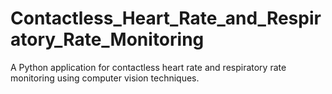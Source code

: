 # Contactless_Heart_Rate_and_Respiratory_Rate_Monitoring
A Python application for contactless heart rate and respiratory rate monitoring using computer vision techniques.
